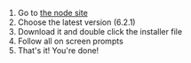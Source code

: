 1. Go to [the node site](https://nodejs.org/en/)
2. Choose the latest version (6.2.1)
3. Download it and double click the installer file
4. Follow all on screen prompts
5. That's it! You're done!
